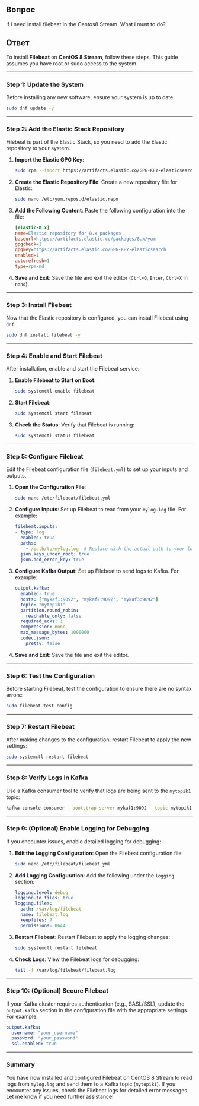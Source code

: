 ## Вопрос
if i need install filebeat in the Centos8 Stream. What i must to do?
## Ответ
To install **Filebeat** on **CentOS 8 Stream**, follow these steps. This guide assumes you have root or sudo access to the system.

---

### Step 1: Update the System
Before installing any new software, ensure your system is up to date:
```bash
sudo dnf update -y
```

---

### Step 2: Add the Elastic Stack Repository
Filebeat is part of the Elastic Stack, so you need to add the Elastic repository to your system.

1. **Import the Elastic GPG Key**:
   ```bash
   sudo rpm --import https://artifacts.elastic.co/GPG-KEY-elasticsearch
   ```

2. **Create the Elastic Repository File**:
   Create a new repository file for Elastic:
   ```bash
   sudo nano /etc/yum.repos.d/elastic.repo
   ```

3. **Add the Following Content**:
   Paste the following configuration into the file:
   ```ini
   [elastic-8.x]
   name=Elastic repository for 8.x packages
   baseurl=https://artifacts.elastic.co/packages/8.x/yum
   gpgcheck=1
   gpgkey=https://artifacts.elastic.co/GPG-KEY-elasticsearch
   enabled=1
   autorefresh=1
   type=rpm-md
   ```

4. **Save and Exit**:
   Save the file and exit the editor (`Ctrl+O`, `Enter`, `Ctrl+X` in `nano`).

---

### Step 3: Install Filebeat
Now that the Elastic repository is configured, you can install Filebeat using `dnf`:
```bash
sudo dnf install filebeat -y
```

---

### Step 4: Enable and Start Filebeat
After installation, enable and start the Filebeat service:

1. **Enable Filebeat to Start on Boot**:
   ```bash
   sudo systemctl enable filebeat
   ```

2. **Start Filebeat**:
   ```bash
   sudo systemctl start filebeat
   ```

3. **Check the Status**:
   Verify that Filebeat is running:
   ```bash
   sudo systemctl status filebeat
   ```

---

### Step 5: Configure Filebeat
Edit the Filebeat configuration file (`filebeat.yml`) to set up your inputs and outputs.

1. **Open the Configuration File**:
   ```bash
   sudo nano /etc/filebeat/filebeat.yml
   ```

2. **Configure Inputs**:
   Set up Filebeat to read from your `mylog.log` file. For example:
   ```yaml
   filebeat.inputs:
   - type: log
     enabled: true
     paths:
       - /path/to/mylog.log  # Replace with the actual path to your log file
     json.keys_under_root: true
     json.add_error_key: true
   ```

3. **Configure Kafka Output**:
   Set up Filebeat to send logs to Kafka. For example:
   ```yaml
   output.kafka:
     enabled: true
     hosts: ["mykaf1:9092", "mykaf2:9092", "mykaf3:9092"]
     topic: "mytopik1"
     partition.round_robin:
       reachable_only: false
     required_acks: 1
     compression: none
     max_message_bytes: 1000000
     codec.json:
       pretty: false
   ```

4. **Save and Exit**:
   Save the file and exit the editor.

---

### Step 6: Test the Configuration
Before starting Filebeat, test the configuration to ensure there are no syntax errors:
```bash
sudo filebeat test config
```

---

### Step 7: Restart Filebeat
After making changes to the configuration, restart Filebeat to apply the new settings:
```bash
sudo systemctl restart filebeat
```

---

### Step 8: Verify Logs in Kafka
Use a Kafka consumer tool to verify that logs are being sent to the `mytopik1` topic:
```bash
kafka-console-consumer --bootstrap-server mykaf1:9092 --topic mytopik1 --from-beginning
```

---

### Step 9: (Optional) Enable Logging for Debugging
If you encounter issues, enable detailed logging for debugging:

1. **Edit the Logging Configuration**:
   Open the Filebeat configuration file:
   ```bash
   sudo nano /etc/filebeat/filebeat.yml
   ```

2. **Add Logging Configuration**:
   Add the following under the `logging` section:
   ```yaml
   logging.level: debug
   logging.to_files: true
   logging.files:
     path: /var/log/filebeat
     name: filebeat.log
     keepfiles: 7
     permissions: 0644
   ```

3. **Restart Filebeat**:
   Restart Filebeat to apply the logging changes:
   ```bash
   sudo systemctl restart filebeat
   ```

4. **Check Logs**:
   View the Filebeat logs for debugging:
   ```bash
   tail -f /var/log/filebeat/filebeat.log
   ```

---

### Step 10: (Optional) Secure Filebeat
If your Kafka cluster requires authentication (e.g., SASL/SSL), update the `output.kafka` section in the configuration file with the appropriate settings. For example:
```yaml
output.kafka:
  username: "your_username"
  password: "your_password"
  ssl.enabled: true
```

---

### Summary
You have now installed and configured Filebeat on CentOS 8 Stream to read logs from `mylog.log` and send them to a Kafka topic (`mytopik1`). If you encounter any issues, check the Filebeat logs for detailed error messages. Let me know if you need further assistance!
